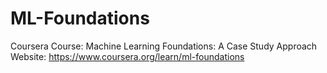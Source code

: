 # ML-Foundations
Coursera Course: Machine Learning Foundations: A Case Study Approach
Website: https://www.coursera.org/learn/ml-foundations 
